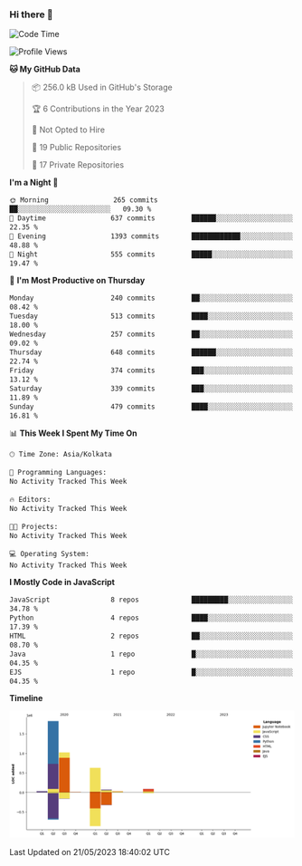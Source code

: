 ### Hi there 👋

<!--
**AgilePlaya/AgilePlaya** is a ✨ _special_ ✨ repository because its `README.md` (this file) appears on your GitHub profile.

Here are some ideas to get you started:

- 🔭 I’m currently working on ...
- 🌱 I’m currently learning ...
- 👯 I’m looking to collaborate on ...
- 🤔 I’m looking for help with ...
- 💬 Ask me about ...
- 📫 How to reach me: ...
- 😄 Pronouns: ...
- ⚡ Fun fact: ...
-->

<!--START_SECTION:waka-->
![Code Time](http://img.shields.io/badge/Code%20Time-23%20mins-blue)

![Profile Views](http://img.shields.io/badge/Profile%20Views-0-blue)

**🐱 My GitHub Data** 

> 📦 256.0 kB Used in GitHub's Storage 
 > 
> 🏆 6 Contributions in the Year 2023
 > 
> 🚫 Not Opted to Hire
 > 
> 📜 19 Public Repositories 
 > 
> 🔑 17 Private Repositories 
 > 
**I'm a Night 🦉** 

```text
🌞 Morning                265 commits         ██░░░░░░░░░░░░░░░░░░░░░░░   09.30 % 
🌆 Daytime                637 commits         ██████░░░░░░░░░░░░░░░░░░░   22.35 % 
🌃 Evening                1393 commits        ████████████░░░░░░░░░░░░░   48.88 % 
🌙 Night                  555 commits         █████░░░░░░░░░░░░░░░░░░░░   19.47 % 
```
📅 **I'm Most Productive on Thursday** 

```text
Monday                   240 commits         ██░░░░░░░░░░░░░░░░░░░░░░░   08.42 % 
Tuesday                  513 commits         ████░░░░░░░░░░░░░░░░░░░░░   18.00 % 
Wednesday                257 commits         ██░░░░░░░░░░░░░░░░░░░░░░░   09.02 % 
Thursday                 648 commits         ██████░░░░░░░░░░░░░░░░░░░   22.74 % 
Friday                   374 commits         ███░░░░░░░░░░░░░░░░░░░░░░   13.12 % 
Saturday                 339 commits         ███░░░░░░░░░░░░░░░░░░░░░░   11.89 % 
Sunday                   479 commits         ████░░░░░░░░░░░░░░░░░░░░░   16.81 % 
```


📊 **This Week I Spent My Time On** 

```text
🕑︎ Time Zone: Asia/Kolkata

💬 Programming Languages: 
No Activity Tracked This Week

🔥 Editors: 
No Activity Tracked This Week

🐱‍💻 Projects: 
No Activity Tracked This Week

💻 Operating System: 
No Activity Tracked This Week
```

**I Mostly Code in JavaScript** 

```text
JavaScript               8 repos             █████████░░░░░░░░░░░░░░░░   34.78 % 
Python                   4 repos             ████░░░░░░░░░░░░░░░░░░░░░   17.39 % 
HTML                     2 repos             ██░░░░░░░░░░░░░░░░░░░░░░░   08.70 % 
Java                     1 repo              █░░░░░░░░░░░░░░░░░░░░░░░░   04.35 % 
EJS                      1 repo              █░░░░░░░░░░░░░░░░░░░░░░░░   04.35 % 
```



**Timeline**

![Lines of Code chart](https://raw.githubusercontent.com/AgilePlaya/AgilePlaya/main/assets/bar_graph.png)


 Last Updated on 21/05/2023 18:40:02 UTC
<!--END_SECTION:waka-->
